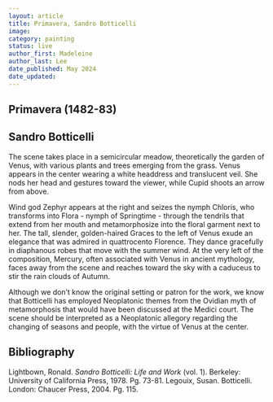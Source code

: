```yaml
---
layout: article
title: Primavera, Sandro Botticelli
image:
category: painting
status: live
author_first: Madeleine 
author_last: Lee
date_published: May 2024
date_updated:
---
```


## Primavera (1482-83)
## Sandro Botticelli

The scene takes place in a semicircular meadow, theoretically the garden of Venus, with various plants and trees emerging from the grass. Venus appears in the center wearing a white headdress and translucent veil. She nods her head and gestures toward the viewer, while Cupid shoots an arrow from above. 

Wind god Zephyr appears at the right and seizes the nymph Chloris, who transforms into Flora - nymph of Springtime - through the tendrils that extend from her mouth and metamorphosize into the floral garment next to her. The tall, slender, golden-haired Graces to the left of Venus exude an elegance that was admired in quattrocento Florence. They dance gracefully in diaphanous robes that move with the summer wind. At the very left of the composition, Mercury, often associated with Venus in ancient mythology, faces away from the scene and reaches toward the sky with a caduceus to stir the rain clouds of Autumn.  

Although we don’t know the original setting or patron for the work, we know that Botticelli has employed Neoplatonic themes from the Ovidian myth of metamorphosis that would have been discussed at the Medici court. The scene should be interpreted as a Neoplatonic allegory regarding the changing of seasons and people, with the virtue of Venus at the center.  

## Bibliography 
Lightbown, Ronald. *Sandro Botticelli: Life and Work* (vol. 1). Berkeley: University of California Press, 1978. Pg. 73-81.
Legouix, Susan. Botticelli. London: Chaucer Press, 2004. Pg. 115. 
